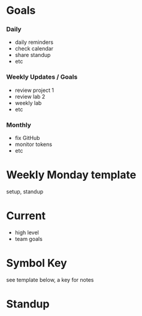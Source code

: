 # Goals

### Daily

* daily reminders
* check calendar
* share standup
* etc

### Weekly Updates / Goals

* review project 1
* review lab 2
* weekly lab
* etc

### Monthly

* fix GitHub
* monitor tokens
* etc

# Weekly Monday template
setup, standup 

# Current

* high level
* team goals

# Symbol Key
see template below, a key for notes

# Standup
